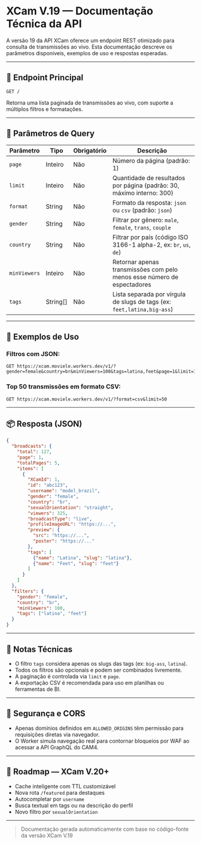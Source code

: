 # XCam V.19 — Documentação Técnica da API

A versão 19 da API XCam oferece um endpoint REST otimizado para consulta de transmissões ao vivo. Esta documentação descreve os parâmetros disponíveis, exemplos de uso e respostas esperadas.

---

## 📡 Endpoint Principal

```
GET /
```

Retorna uma lista paginada de transmissões ao vivo, com suporte a múltiplos filtros e formatações.

---

## 🔎 Parâmetros de Query

| Parâmetro    | Tipo     | Obrigatório | Descrição                                                                 |
| ------------ | -------- | ----------- | ------------------------------------------------------------------------- |
| `page`       | Inteiro  | Não         | Número da página (padrão: 1)                                              |
| `limit`      | Inteiro  | Não         | Quantidade de resultados por página (padrão: 30, máximo interno: 300)     |
| `format`     | String   | Não         | Formato da resposta: `json` ou `csv` (padrão: `json`)                     |
| `gender`     | String   | Não         | Filtrar por gênero: `male`, `female`, `trans`, `couple`                   |
| `country`    | String   | Não         | Filtrar por país (código ISO 3166-1 alpha-2, ex: `br`, `us`, `de`)        |
| `minViewers` | Inteiro  | Não         | Retornar apenas transmissões com pelo menos esse número de espectadores   |
| `tags`       | String[] | Não         | Lista separada por vírgula de slugs de tags (ex: `feet,latina,big-ass`)   |

---

## 🧪 Exemplos de Uso

### Filtros com JSON:

```
GET https://xcam.moviele.workers.dev/v1/?gender=female&country=br&minViewers=100&tags=latina,feet&page=1&limit=10
```

### Top 50 transmissões em formato CSV:

```
GET https://xcam.moviele.workers.dev/v1/?format=csv&limit=50
```

---

## 📦 Resposta (JSON)

```json
{
  "broadcasts": {
    "total": 127,
    "page": 1,
    "totalPages": 5,
    "items": [
      {
        "XCamId": 1,
        "id": "abc123",
        "username": "model_brazil",
        "gender": "female",
        "country": "br",
        "sexualOrientation": "straight",
        "viewers": 325,
        "broadcastType": "live",
        "profileImageURL": "https://...",
        "preview": {
          "src": "https://...",
          "poster": "https://..."
        },
        "tags": [
          {"name": "Latina", "slug": "latina"},
          {"name": "Feet", "slug": "feet"}
        ]
      }
    ]
  },
  "filters": {
    "gender": "female",
    "country": "br",
    "minViewers": 100,
    "tags": ["latina", "feet"]
  }
}
```

---

## 📌 Notas Técnicas

- O filtro `tags` considera apenas os slugs das tags (ex: `big-ass`, `latina`).
- Todos os filtros são opcionais e podem ser combinados livremente.
- A paginação é controlada via `limit` e `page`.
- A exportação CSV é recomendada para uso em planilhas ou ferramentas de BI.

---

## 🔐 Segurança e CORS

- Apenas domínios definidos em `ALLOWED_ORIGINS` têm permissão para requisições diretas via navegador.
- O Worker simula navegação real para contornar bloqueios por WAF ao acessar a API GraphQL do CAM4.

---

## 🚀 Roadmap — XCam V.20+

- Cache inteligente com TTL customizável
- Nova rota `/featured` para destaques
- Autocompletar por `username`
- Busca textual em tags ou na descrição do perfil
- Novo filtro por `sexualOrientation`

---

> Documentação gerada automaticamente com base no código-fonte da versão XCam V.19